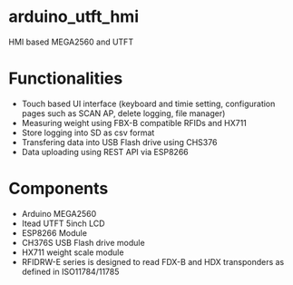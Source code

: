 # arduino_utft_hmi
 HMI based MEGA2560 and UTFT 

# Functionalities
- Touch based UI interface (keyboard and timie setting, configuration pages such as SCAN AP, delete logging, file manager)
- Measuring weight using FBX-B compatible RFIDs and HX711
- Store logging into SD as csv format
- Transfering data into USB Flash drive using CHS376
- Data uploading using REST API via ESP8266
 
# Components
- Arduino MEGA2560
- Itead UTFT 5inch LCD
- ESP8266 Module
- CH376S USB Flash drive module
- HX711 weight scale module
- RFIDRW-E series is designed to read FDX-B and HDX transponders as defined in ISO11784/11785
